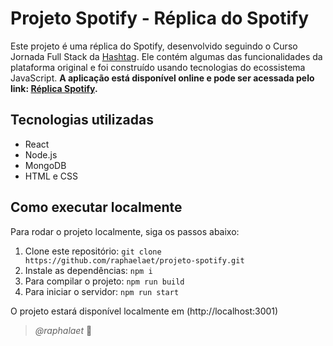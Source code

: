 # Projeto Spotify - Réplica do Spotify

Este projeto é uma réplica do Spotify, desenvolvido seguindo o Curso Jornada Full Stack da [Hashtag](https://www.youtube.com/@HashtagProgramacao). Ele contém algumas das funcionalidades da plataforma original e foi construído usando tecnologias do ecossistema JavaScript.
**A aplicação está disponível online e pode ser acessada pelo link: [Réplica Spotify](https://projeto-spotify-fwaf.onrender.com/).**

## Tecnologias utilizadas

- React
- Node.js
- MongoDB
- HTML e CSS

## Como executar localmente

Para rodar o projeto localmente, siga os passos abaixo:

1. Clone este repositório: `git clone https://github.com/raphaelaet/projeto-spotify.git`
2. Instale as dependências: `npm i`
3. Para compilar o projeto: `npm run build`
4. Para iniciar o servidor: `npm run start`

O projeto estará disponível localmente em (http://localhost:3001)

> *@raphalaet* 🍃
